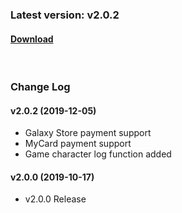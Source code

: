 ### Latest version: v2.0.2

#### [Download](https://xyuditqzezxs1008973.cdn.ntruss.com/sdk/GamePotSDK_Android_1205.zip)

<br/>

### Change Log

#### v2.0.2 (2019-12-05)

- Galaxy Store payment support
- MyCard payment support
- Game character log function added

#### v2.0.0 (2019-10-17)

- v2.0.0 Release
